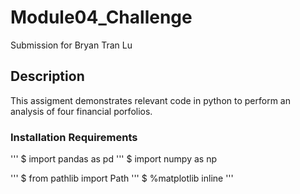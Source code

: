 # Module04_Challenge
Submission for Bryan Tran Lu

## Description
This assigment demonstrates relevant code in python to perform an analysis of four financial porfolios.

### Installation Requirements
'''
$ import pandas as pd
'''
$ import numpy as np

'''
$ from pathlib import Path
'''
$ %matplotlib inline
'''
